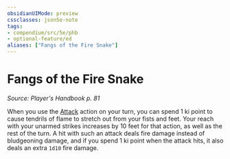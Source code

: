 ```yaml
---
obsidianUIMode: preview
cssclasses: json5e-note
tags:
- compendium/src/5e/phb
- optional-feature/ed
aliases: ["Fangs of the Fire Snake"]
---
```

# Fangs of the Fire Snake
*Source: Player's Handbook p. 81* 

When you use the [Attack](../../../Rules%20&%20Options/5e%20Rules/actions.md##Attack) action on your turn, you can spend 1 ki point to cause tendrils of flame to stretch out from your fists and feet. Your reach with your unarmed strikes increases by 10 feet for that action, as well as the rest of the turn. A hit with such an attack deals fire damage instead of bludgeoning damage, and if you spend 1 ki point when the attack hits, it also deals an extra `1d10` fire damage.